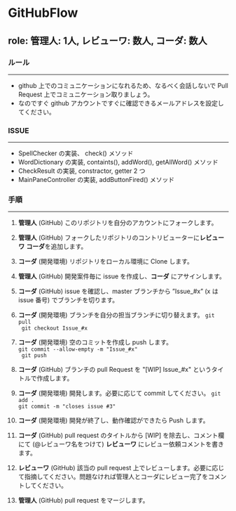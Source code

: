 # GitHubFlow  
  
## role: **管理人:** 1人, **レビューワ:** 数人, **コーダ:** 数人  

### ルール 
---- 
* github 上でのコミュニケーションになれるため、なるべく会話しないで Pull Request 上でコミュニケーション取りましょう。  
* なのですぐ github アカウントですぐに確認できるメールアドレスを設定してください。  
  
  
### ISSUE  
----   
* SpellChecker の実装、 check() メソッド    
* WordDictionary の実装, containts(), addWord(), getAllWord() メソッド
* CheckResult の実装, constractor, getter 2 つ  
* MainPaneController の実装, addButtonFired()  メソッド

### 手順
---- 
1. **管理人** (GitHub) このリポジトリを自分のアカウントにフォークします。  
2. **管理人** (GitHub) フォークしたリポジトリのコントリビューターに**レビューワ** **コーダ**を追加します。  
3. **コーダ** (開発環境) リポジトリをローカル環境に Clone します。
3. **管理人** (GitHub) 開発案件毎に issue を作成し、**コーダ** にアサインします。  
4. **コーダ** (GitHub) issue を確認し、master ブランチから ”Issue_#x” (x は issue 番号) でブランチを切ります。
5. **コーダ** (開発環境) ブランチを自分の担当ブランチに切り替えます。 
  ``` git pull ```  
  ``` git checkout Issue_#x```  

6. **コーダ** (開発環境) 空のコミットを作成し push します。   
  ``` git commit --allow-empty -m "Issue_#x" ```  
  ``` git push```  
7. **コーダ** (GitHub) ブランチの pull Request を "[WIP] Issue_#x" というタイトルで作成します。  
8. **コーダ** (開発環境) 開発します。必要に応じて commit してください。
  ``` git add . ```  
  ``` git commit -m "closes issue #3" ```  

9. **コーダ** (開発環境) 開発が終了し、動作確認ができたら Push します。  
10. **コーダ** (GitHub) pull request のタイトルから [WIP] を除去し、コメント欄にて (@レビューワ名をつけて) **レビューワ** にレビュー依頼コメントを書きます。  
11. **レビューワ** (GitHub) 該当の pull request 上でレビューします。必要に応じて指摘してください。問題なければ管理人とコーダにレビュー完了をコメントしてください。  
12. **管理人** (GitHub) pull request をマージします。  
